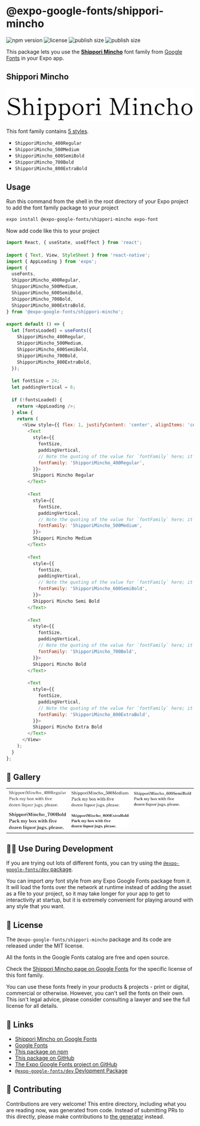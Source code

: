 # @expo-google-fonts/shippori-mincho

![npm version](https://flat.badgen.net/npm/v/@expo-google-fonts/shippori-mincho)
![license](https://flat.badgen.net/github/license/expo/google-fonts)
![publish size](https://flat.badgen.net/packagephobia/install/@expo-google-fonts/shippori-mincho)
![publish size](https://flat.badgen.net/packagephobia/publish/@expo-google-fonts/shippori-mincho)

This package lets you use the [**Shippori Mincho**](https://fonts.google.com/specimen/Shippori+Mincho) font family from [Google Fonts](https://fonts.google.com/) in your Expo app.

## Shippori Mincho

![Shippori Mincho](./font-family.png)

This font family contains [5 styles](#-gallery).

- `ShipporiMincho_400Regular`
- `ShipporiMincho_500Medium`
- `ShipporiMincho_600SemiBold`
- `ShipporiMincho_700Bold`
- `ShipporiMincho_800ExtraBold`

## Usage

Run this command from the shell in the root directory of your Expo project to add the font family package to your project
```sh
expo install @expo-google-fonts/shippori-mincho expo-font
```

Now add code like this to your project
```js
import React, { useState, useEffect } from 'react';

import { Text, View, StyleSheet } from 'react-native';
import { AppLoading } from 'expo';
import {
  useFonts,
  ShipporiMincho_400Regular,
  ShipporiMincho_500Medium,
  ShipporiMincho_600SemiBold,
  ShipporiMincho_700Bold,
  ShipporiMincho_800ExtraBold,
} from '@expo-google-fonts/shippori-mincho';

export default () => {
  let [fontsLoaded] = useFonts({
    ShipporiMincho_400Regular,
    ShipporiMincho_500Medium,
    ShipporiMincho_600SemiBold,
    ShipporiMincho_700Bold,
    ShipporiMincho_800ExtraBold,
  });

  let fontSize = 24;
  let paddingVertical = 6;

  if (!fontsLoaded) {
    return <AppLoading />;
  } else {
    return (
      <View style={{ flex: 1, justifyContent: 'center', alignItems: 'center' }}>
        <Text
          style={{
            fontSize,
            paddingVertical,
            // Note the quoting of the value for `fontFamily` here; it expects a string!
            fontFamily: 'ShipporiMincho_400Regular',
          }}>
          Shippori Mincho Regular
        </Text>

        <Text
          style={{
            fontSize,
            paddingVertical,
            // Note the quoting of the value for `fontFamily` here; it expects a string!
            fontFamily: 'ShipporiMincho_500Medium',
          }}>
          Shippori Mincho Medium
        </Text>

        <Text
          style={{
            fontSize,
            paddingVertical,
            // Note the quoting of the value for `fontFamily` here; it expects a string!
            fontFamily: 'ShipporiMincho_600SemiBold',
          }}>
          Shippori Mincho Semi Bold
        </Text>

        <Text
          style={{
            fontSize,
            paddingVertical,
            // Note the quoting of the value for `fontFamily` here; it expects a string!
            fontFamily: 'ShipporiMincho_700Bold',
          }}>
          Shippori Mincho Bold
        </Text>

        <Text
          style={{
            fontSize,
            paddingVertical,
            // Note the quoting of the value for `fontFamily` here; it expects a string!
            fontFamily: 'ShipporiMincho_800ExtraBold',
          }}>
          Shippori Mincho Extra Bold
        </Text>
      </View>
    );
  }
};

```

## 🔡 Gallery


||||
|-|-|-|
|![ShipporiMincho_400Regular](./ShipporiMincho_400Regular.ttf.png)|![ShipporiMincho_500Medium](./ShipporiMincho_500Medium.ttf.png)|![ShipporiMincho_600SemiBold](./ShipporiMincho_600SemiBold.ttf.png)||
|![ShipporiMincho_700Bold](./ShipporiMincho_700Bold.ttf.png)|![ShipporiMincho_800ExtraBold](./ShipporiMincho_800ExtraBold.ttf.png)|||


## 👩‍💻 Use During Development

If you are trying out lots of different fonts, you can try using the [`@expo-google-fonts/dev` package](https://github.com/expo/google-fonts/tree/master/font-packages/dev#readme).

You can import *any* font style from any Expo Google Fonts package from it. It will load the fonts
over the network at runtime instead of adding the asset as a file to your project, so it may take longer
for your app to get to interactivity at startup, but it is extremely convenient
for playing around with any style that you want.

## 📖 License

The `@expo-google-fonts/shippori-mincho` package and its code are released under the MIT license.

All the fonts in the Google Fonts catalog are free and open source.

Check the [Shippori Mincho page on Google Fonts](https://fonts.google.com/specimen/Shippori+Mincho) for the specific license of this font family.

You can use these fonts freely in your products & projects - print or digital, commercial or otherwise. However, you can't sell the fonts on their own. This isn't legal advice, please consider consulting a lawyer and see the full license for all details.

## 🔗 Links

- [Shippori Mincho on Google Fonts](https://fonts.google.com/specimen/Shippori+Mincho)
- [Google Fonts](https://fonts.google.com/)
- [This package on npm](https://www.npmjs.com/package/@expo-google-fonts/shippori-mincho)
- [This package on GitHub](https://github.com/expo/google-fonts/tree/master/font-packages/shippori-mincho)
- [The Expo Google Fonts project on GitHub](https://github.com/expo/google-fonts)
- [`@expo-google-fonts/dev` Devlopment Package](https://github.com/expo/google-fonts/tree/master/font-packages/dev)

## 🤝 Contributing

Contributions are very welcome! This entire directory, including what you are reading now, was generated from code. Instead of submitting PRs to this directly, please make contributions to [the generator](https://github.com/expo/google-fonts/tree/master/packages/generator) instead.
